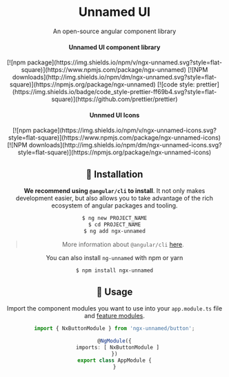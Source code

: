
<h1 align="center">
Unnamed UI
</h1>

<div align="center">
An open-source angular component library

#### Unnamed UI component library
<div align="center">
[![npm package](https://img.shields.io/npm/v/ngx-unnamed.svg?style=flat-square)](https://www.npmjs.com/package/ngx-unnamed)
[![NPM downloads](http://img.shields.io/npm/dm/ngx-unnamed.svg?style=flat-square)](https://npmjs.org/package/ngx-unnamed)
[![code style: prettier](https://img.shields.io/badge/code_style-prettier-ff69b4.svg?style=flat-square)](https://github.com/prettier/prettier)
</div>

#### Unnmed UI Icons
<div align="center">
[![npm package](https://img.shields.io/npm/v/ngx-unnamed-icons.svg?style=flat-square)](https://www.npmjs.com/package/ngx-unnamed-icons)
[![NPM downloads](http://img.shields.io/npm/dm/ngx-unnamed-icons.svg?style=flat-square)](https://npmjs.org/package/ngx-unnamed-icons)
</div>

## 💾 Installation

**We recommend using `@angular/cli` to install**. It not only makes development easier, but also allows you to take advantage of the rich ecosystem of angular packages and tooling.

```bash
$ ng new PROJECT_NAME
$ cd PROJECT_NAME
$ ng add ngx-unnamed
```

> More information about `@angular/cli` [here](https://github.com/angular/angular-cli).

You can also install `ng-unnamed` with npm or yarn

```bash
$ npm install ngx-unnamed
```

## 🔨 Usage

Import the component modules you want to use into your `app.module.ts` file and [feature modules](https://angular.dev/guide/ngmodules/feature-modules).

```ts
import { NxButtonModule } from 'ngx-unnamed/button';

@NgModule({
  imports: [ NxButtonModule ]
})
export class AppModule {
}
```
